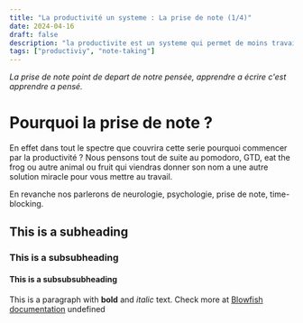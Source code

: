```yaml
---
title: "La productivité un systeme : La prise de note (1/4)"
date: 2024-04-16
draft: false
description: "la productivite est un systeme qui permet de moins travailler et d'aller plus loin."
tags: ["productiviy", "note-taking"]
---
```

*La prise de note point de depart de notre pensée, apprendre a écrire c'est apprendre a pensé.*
# Pourquoi la prise de note ?
En effet dans tout le spectre que couvrira cette serie pourquoi commencer par la productivité ?
Nous pensons tout de suite au pomodoro, GTD, eat the frog ou autre animal ou fruit qui viendras donner son nom a une autre solution miracle pour vous mettre au travail.

En revanche nos parlerons de neurologie, psychologie, prise de note, time-blocking.


## This is a subheading
### This is a subsubheading
#### This is a subsubsubheading
This is a paragraph with **bold** and *italic* text.
Check more at [Blowfish documentation](https://blowfish.page/)
undefined
